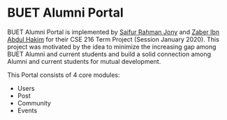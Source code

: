# BUET Alumni Portal

BUET Alumni Portal is implemented by [Saifur Rahman Jony](https://github.com/Srj/) and [Zaber Ibn Abdul Hakim](https://github.com/zaber666) for their CSE 216 Term Project (Session January 2020). This project was motivated by the idea to minimize the increasing gap among BUET Alumni and current students and build a solid connection among Alumni and current students for mutual development.



This Portal consists of 4 core modules:
* Users
* Post
* Community
* Events
